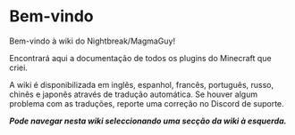 # Bem-vindo

Bem-vindo à wiki do Nightbreak/MagmaGuy!

Encontrará aqui a documentação de todos os plugins do Minecraft que criei.

A wiki é disponibilizada em inglês, espanhol, francês, português, russo, chinês e japonês através de tradução automática. Se houver algum problema com as traduções, reporte uma correção no Discord de suporte.

***Pode navegar nesta wiki seleccionando uma secção da wiki à esquerda.***